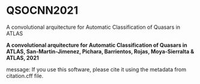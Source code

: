 # QSOCNN2021

A convolutional arquitecture for Automatic Classification of Quasars in ATLAS

**A convolutional arquitecture for Automatic Classification of Quasars in ATLAS, 
San-Martin-Jimenez, Pichara, Barrientos, Rojas, Moya-Sierralta & ATLAS, 2021**





message:
  If you use this software, please cite it using the metadata from citation.cff file.

